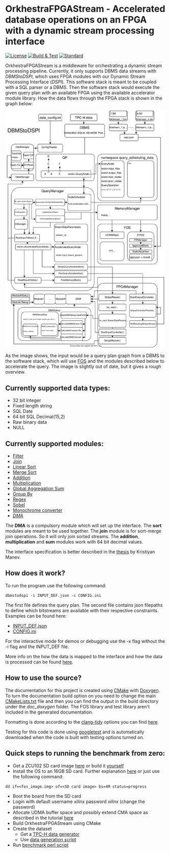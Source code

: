 # OrkhestraFPGAStream - Accelerated database operations on an FPGA with a dynamic stream processing interface

[![License](https://img.shields.io/github/license/FPGA-Research-Manchester/OrkhestraFPGAStream)](https://opensource.org/licenses/Apache-2.0)
[![Build & Test](https://github.com/FPGA-Research-Manchester/OrkhestraFPGAStream/actions/workflows/cmake.yml/badge.svg)](https://github.com/FPGA-Research-Manchester/OrkhestraFPGAStream/actions)
[![Standard](https://img.shields.io/badge/C%2B%2B-17-blue.svg)](https://en.wikipedia.org/wiki/C%2B%2B17)

OrkhestraFPGAStream is a middleware for orchestrating a dynamic stream processing pipeline. Currently, it only supports DBMS data streams with *DBMStoDSPI*, which uses FPGA modules with our Dynamic Stream Processing Interface (*DSPI*). This software stack is meant to be coupled with a SQL parser or a DBMS. Then the software stack would execute the given query plan with an available FPGA using the available accelerator module library. How the data flows through the FPGA stack is shown in the graph below:

![DBMStoDSPI source layout](./docs/DBMStoDSPI_graph.svg)

As the image shows, the input would be a query plan graph from a DBMS to the software stack, which will use [FOS](https://github.com/FPGA-Research-Manchester/fos) and the modules described below to accelerate the query. The image is slightly out of date, but it gives a rough overview.

## Currently supported data types:

- 32 bit integer
- Fixed length string
- SQL Date
- 64 bit SQL Decimal(15,2)
- Raw binary data
- NULL

## Currently supported modules:

- [Filter](https://docs.google.com/document/d/1aYy9Etr1Ixwe3E7jI4mP0RaP6_JUYoRPTvVph6-HNGM/view)
- [Join](https://docs.google.com/document/d/1r0RVhj606VpfFN-_qD-pGoYDA3DNoBDvr2w0ZUhhkLU/view)
- [Linear Sort](https://docs.google.com/document/d/1rDDLILdMLcuyK8YAFJgvJH6Eq8vFAtm5XBoBC7NX44E/view)
- [Merge Sort](https://docs.google.com/document/d/1PdNX-QX6q9c99VxUFVUgqroxa9sadZm0mU3asQ_sdqQ/view)
- [Addition](https://docs.google.com/document/d/1z2pN-B5mMqBWMHZfsHWlNOEh4y0oQSoJJaQwMiRgKD8/view)
- [Multiplication](https://docs.google.com/document/d/13FvDpvQOcqsJmrKadfZ0wl7sOHxVujxV2PWCQ0EDBH0/view)
- [Global Aggregation Sum](https://docs.google.com/document/d/17INhz4SAK0X97FyJYAxEcWI2qQLcixy8q_eU_KDbDEw/view)
- [Group By](https://docs.google.com/document/d/1Wm6aJAiId8_GNVFq-gOoQ_f0uoqSBnO8gcNFH6yIbvI/view)
- [Regex](https://docs.google.com/document/d/1LQgL-ro1NuhgcH4bcM1f07N-RzCHXtRX4h3esncZgHM/view)
- [Sobel](https://docs.google.com/document/d/1u52Lgn-IQf6aunBRBpJoGi7Sql6Azs4kKVbnnr6M0TE/view)
- [Monochrome converter](https://docs.google.com/document/d/1Q4I0nCbbSqsFrv18iH-wz8p9lwfChO2P7XYtVB4AZ7o/view)
- [*DMA*](https://docs.google.com/document/d/1cxJLcjkrTCrByOmtiYwsu4Ptbp78npZbajhQ878ixp0/view)

The **DMA** is a compulsory module which will set up the interface.
The **sort** modules are meant to be used together.
The **join** module is for sort-merge join operations. So it will only join sorted streams.
The **addition**, **multiplication** and **sum** modules work with 64 bit decimal values.

The interface specification is better described in the [thesis](https://www.research.manchester.ac.uk/portal/files/213182998/FULL_TEXT.PDF) by Kristiyan Manev.

## How does it work?

To run the program use the following command:

```
dbmstodspi -i INPUT_DEF.json -c CONFIG.ini
```

The first file defines the query plan. The second file contains json filepaths to define which bitstreams are available with their respective constraints. Examples can be found here:

* [INPUT_DEF.json](./resources/input_defs/TPCH_Q19_SF01.json)
* [CONFIG.ini](./resources/config.ini)

For the interactive mode for demos or debugging use the -x flag without the -i flag and the INPUT_DEF file.

More info on the how the data is mapped to the interface and how the data is processed can be found [here](./docs/README.md).

## How to use the source?

The documentation for this project is created using [CMake](https://cmake.org/cmake/help/latest/guide/tutorial/index.html) with [Doxygen](https://www.doxygen.nl/manual/starting.html). To turn the documentation build option on you need to change the main [CMakeLists.txt](./CMakeLists.txt) file and then you can find the output in the build directory under the *doc_doxygen* folder. The FOS library and test library aren't included in the generated documentation.

Formatting is done according to the [clang-tidy](https://clang.llvm.org/extra/clang-tidy/) options you can find [here](./.clang-tidy).

Testing for this code is done using [googletest](https://github.com/google/googletest) and is automatically downloaded when the code is built with testing options turned on.

## Quick steps to running the benchmark from zero:

* Get a ZCU102 SD card image [here](https://github.com/FPGA-Research-Manchester/fos/blob/fdac37e188e217293d296d9973c22500c8a4367c/sd_card_images/README.md) or build it [yourself](https://github.com/FPGA-Research-Manchester/fos/blob/fdac37e188e217293d296d9973c22500c8a4367c/sd_card_images/build/README.md)
* Install the OS to an 16GB SD card. Further explanation [here](https://raspberrypi.stackexchange.com/questions/931/how-do-i-install-an-os-image-onto-an-sd-card) or just use the following command:

```
dd if=<fos_image.img> of=<SD card image> bs=4M status=progress
```

* Boot the board from the SD card
* Login with default username *xilinx* password *xilinx* (change the password)
* Allocate UDMA buffer space and possibly extend CMA space as described in the tutorial [here](./docs/memory_allocation.md)
* Build OrkhestraFPGAStream using CMake
* Create the dataset 
  * Get a [TPC-H data generator](https://github.com/databricks/tpch-dbgen) 
  * Use [data generation script](./resources/benchmark/generate_data.sh)
* Run [benchmark perl script](./resources/benchmark/benchmark.pl)